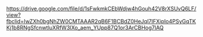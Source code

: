 https://drive.google.com/file/d/1sFwkmkCEbWdjw4hGouh42V8rXSUvQ6LF/view?fbclid=IwZXh0bgNhZW0CMTAAAR2qB6F1BCBdZ0HeJql7IFXipIo4PSyGqTKKj1b8RNgSfcnwtluXRfW3lXo_aem_YUpp87Q1or3ArCBHog7lAQ
